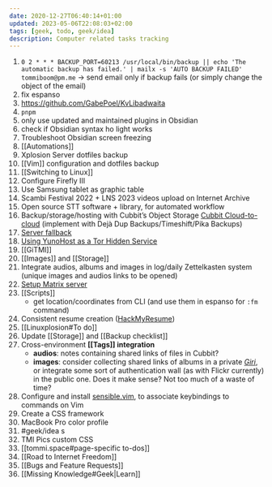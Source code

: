 ```yaml
---
date: 2020-12-27T06:40:14+01:00
updated: 2023-05-06T22:08:03+02:00
tags: [geek, todo, geek/idea]
description: Computer related tasks tracking
---
```

1. `0 2 * * * BACKUP_PORT=60213 /usr/local/bin/backup || echo 'The automatic backup has failed.' | mailx -s 'AUTO BACKUP FAILED' tommiboom@pm.me` -> send email only if backup fails (or simply change the object of the email)
2. fix espanso
3. https://github.com/GabePoel/KvLibadwaita
1. `pnpm`
3. only use updated and maintained plugins in Obsidian
4. check if Obsidian syntax ho light works
5. Troubleshoot Obsidian screen freezing
1. [[Automations]]
1. Xplosion Server dotfiles backup
1. [[Vim]] configuration and dotfiles backup
2. [[Switching to Linux]]
1. Configure Firefly III
5. Use Samsung tablet as graphic table
6. Scambi Festival 2022 + LNS 2023 videos upload on Internet Archive
7. Open source STT software + library, for automated workflow
8. Backup/storage/hosting with Cubbit’s Object Storage [Cubbit Cloud-to-cloud](https://cubbit.io/cloud-to-cloud) (implement with Dejà Dup Backups/Timeshift/Pika Backups)
9. [Server fallback](https://yunohost.org/en/app_fallback)
10. [Using YunoHost as a Tor Hidden Service](https://yunohost.org/en/torhiddenservice)
11. [[GiTMI]]
14. [[Images]] and [[Storage]]
16. Integrate audios, albums and images in log/daily Zettelkasten system (unique images and audios links to be opened)
17. [Setup Matrix server](https://github.com/matrix-org/synapse#id5 'Install Synapse')
18. [[Scripts]]
	- get location/coordinates from CLI (and use them in espanso for `:fm` command)
19. Consistent resume creation ([HackMyResume](https://github.com/hacksalot/HackMyResume 'HackMyResume on GitHub'))
20. [[Linuxplosion#To do]]
21. Update [[Storage]] and [[Backup checklist]]
22. Cross-environment **[[Tags]] integration**
	- **audios**: notes containing shared links of files in Cubbit?
	- **images**: consider collecting shared links of albums in a private *[Giri](https://tommi.space/giri 'Giri')*, or integrate some sort of authentication wall (as with Flickr currently) in the public one. Does it make sense? Not too much of a waste of time?
23. Configure and install [sensible.vim](https://github.com/tpope/vim-sensible 'sensible.vim on GitHub'), to associate keybindings to commands on Vim
24. Create a CSS framework
25. MacBook Pro color profile
26. #geek/idea s
27. TMI Pics custom CSS
28. [[tommi.space#page-specific to-dos]]
29. [[Road to Internet Freedom]]
30. [[Bugs and Feature Requests]]
31. [[Missing Knowledge#Geek|Learn]]